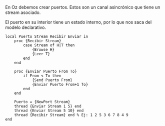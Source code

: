 En Oz debemos crear puertos. Estos son un canal asincrónico que tiene un stream asociado.

El puerto en su interior tiene un estado interno, por lo que nos saca del modelo declarativo.

```Oz
local Puerto Stream Recibir Enviar in
	proc {Recibir Stream}
		case Stream of H|T then
			{Browse H}
			{Leer T}
		end
	end
	
	proc {Enviar Puerto From To}
		if From < To then
			{Send Puerto From}
			{Enviar Puerto From+1 To}
		end
	end
	
	Puerto = {NewPort Stream}
	thread {Enviar Stream 1 5} end
	thread {Enviar Stream 5 10} end
	thread {Recibir Stream} end % Ej: 1 2 5 3 6 7 8 4 9
end
```
